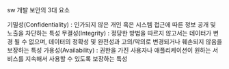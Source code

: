 sw 개발 보안의 3대 요소

기밀성(Confidentiality) : 인가되지 않은 개인 혹은 시스템 접근에 따른 정보 공개 및 노출을 차단하는 특성
무결성(Integrity) : 정당한 방법을 따르지 않고서는 데이터가 변경 될 수 없으며, 데이터의 정확성 및 완전성과 고의/악의로 변경되거나 훼손되지 않음을 보장하는 특성
가용성(Availability) : 권한을 가진 사용자나 애플리케이션이 원하는 서비스를 지속해서 사용할 수 있도록 보장하는 특성